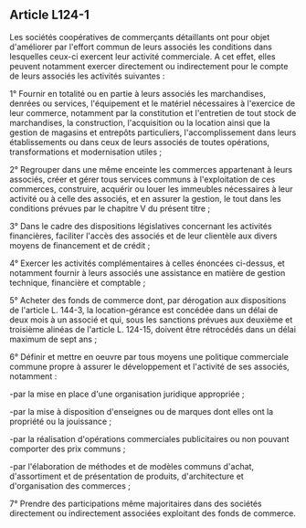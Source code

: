 Article L124-1
----
Les sociétés coopératives de commerçants détaillants ont pour objet d'améliorer
par l'effort commun de leurs associés les conditions dans lesquelles ceux-ci
exercent leur activité commerciale. A cet effet, elles peuvent notamment exercer
directement ou indirectement pour le compte de leurs associés les activités
suivantes :

1° Fournir en totalité ou en partie à leurs associés les marchandises, denrées
ou services, l'équipement et le matériel nécessaires à l'exercice de leur
commerce, notamment par la constitution et l'entretien de tout stock de
marchandises, la construction, l'acquisition ou la location ainsi que la gestion
de magasins et entrepôts particuliers, l'accomplissement dans leurs
établissements ou dans ceux de leurs associés de toutes opérations,
transformations et modernisation utiles ;

2° Regrouper dans une même enceinte les commerces appartenant à leurs associés,
créer et gérer tous services communs à l'exploitation de ces commerces,
construire, acquérir ou louer les immeubles nécessaires à leur activité ou à
celle des associés, et en assurer la gestion, le tout dans les conditions
prévues par le chapitre V du présent titre ;

3° Dans le cadre des dispositions législatives concernant les activités
financières, faciliter l'accès des associés et de leur clientèle aux divers
moyens de financement et de crédit ;

4° Exercer les activités complémentaires à celles énoncées ci-dessus, et
notamment fournir à leurs associés une assistance en matière de gestion
technique, financière et comptable ;

5° Acheter des fonds de commerce dont, par dérogation aux dispositions de
l'article L. 144-3, la location-gérance est concédée dans un délai de deux mois
à un associé et qui, sous les sanctions prévues aux deuxième et troisième
alinéas de l'article L. 124-15, doivent être rétrocédés dans un délai maximum de
sept ans ;

6° Définir et mettre en oeuvre par tous moyens une politique commerciale commune
propre à assurer le développement et l'activité de ses associés, notamment :

-par la mise en place d'une organisation juridique appropriée ;

-par la mise à disposition d'enseignes ou de marques dont elles ont la propriété
ou la jouissance ;

-par la réalisation d'opérations commerciales publicitaires ou non pouvant
comporter des prix communs ;

-par l'élaboration de méthodes et de modèles communs d'achat, d'assortiment et
de présentation de produits, d'architecture et d'organisation des commerces ;

7° Prendre des participations même majoritaires dans des sociétés directement ou
indirectement associées exploitant des fonds de commerce.
